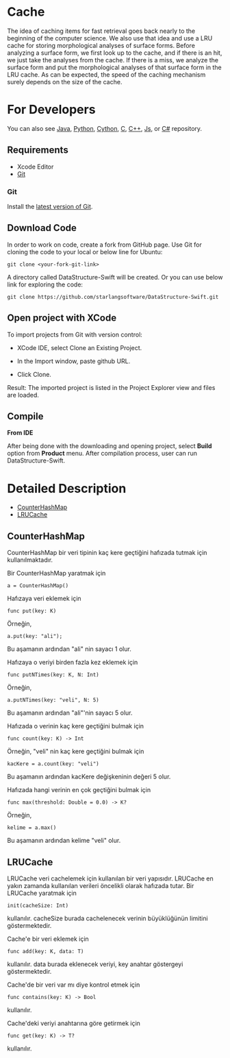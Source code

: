 Cache
============

The idea of caching items for fast retrieval goes back nearly to the beginning of the computer science. We also use that idea and use a LRU cache for storing morphological analyses of surface forms. Before analyzing a surface form, we first look up to the cache, and if there is an hit, we just take the analyses from the cache. If there is a miss, we analyze the surface form and put the morphological analyses of that surface form in the LRU cache. As can be expected, the speed of the caching mechanism surely depends on the size of the cache.

For Developers
============
You can also see [Java](https://github.com/starlangsoftware/DataStructure), [Python](https://github.com/starlangsoftware/DataStructure-Py), [Cython](https://github.com/starlangsoftware/DataStructure-Cy), [C](https://github.com/starlangsoftware/DataStructure-C), [C++](https://github.com/starlangsoftware/DataStructure-CPP), [Js](https://github.com/starlangsoftware/DataStructure-Js), or [C#](https://github.com/starlangsoftware/DataStructure-CS) repository.

## Requirements

* Xcode Editor
* [Git](#git)

### Git

Install the [latest version of Git](https://git-scm.com/book/en/v2/Getting-Started-Installing-Git).

## Download Code

In order to work on code, create a fork from GitHub page. 
Use Git for cloning the code to your local or below line for Ubuntu:

	git clone <your-fork-git-link>

A directory called DataStructure-Swift will be created. Or you can use below link for exploring the code:

	git clone https://github.com/starlangsoftware/DataStructure-Swift.git

## Open project with XCode

To import projects from Git with version control:

* XCode IDE, select Clone an Existing Project.

* In the Import window, paste github URL.

* Click Clone.

Result: The imported project is listed in the Project Explorer view and files are loaded.


## Compile

**From IDE**

After being done with the downloading and opening project, select **Build** option from **Product** menu. After compilation process, user can run DataStructure-Swift.

Detailed Description
============

+ [CounterHashMap](#counterhashmap)
+ [LRUCache](#lrucache)

## CounterHashMap

CounterHashMap bir veri tipinin kaç kere geçtiğini hafızada tutmak için kullanılmaktadır.

Bir CounterHashMap yaratmak için

	a = CounterHashMap()

Hafızaya veri eklemek için

	func put(key: K)

Örneğin,

	a.put(key: "ali");

Bu aşamanın ardından "ali" nin sayacı 1 olur.

Hafızaya o veriyi birden fazla kez eklemek için

	func putNTimes(key: K, N: Int)

Örneğin,

	a.putNTimes(key: "veli", N: 5)

Bu aşamanın ardından "ali"'nin sayacı 5 olur.

Hafızada o verinin kaç kere geçtiğini bulmak için

	func count(key: K) -> Int

Örneğin, "veli" nin kaç kere geçtiğini bulmak için

	kacKere = a.count(key: "veli")

Bu aşamanın ardından kacKere değişkeninin değeri 5 olur.

Hafızada hangi verinin en çok geçtiğini bulmak için

	func max(threshold: Double = 0.0) -> K?

Örneğin,

	kelime = a.max()

Bu aşamanın ardından kelime "veli" olur.

## LRUCache

LRUCache veri cachelemek için kullanılan bir veri yapısıdır. LRUCache en yakın zamanda 
kullanılan verileri öncelikli olarak hafızada tutar. Bir LRUCache yaratmak için

	init(cacheSize: Int)

kullanılır. cacheSize burada cachelenecek verinin büyüklüğünün limitini göstermektedir.

Cache'e bir veri eklemek için

	func add(key: K, data: T)

kullanılır. data burada eklenecek veriyi, key anahtar göstergeyi göstermektedir.

Cache'de bir veri var mı diye kontrol etmek için

	func contains(key: K) -> Bool

kullanılır.

Cache'deki veriyi anahtarına göre getirmek için

	func get(key: K) -> T?

kullanılır.
